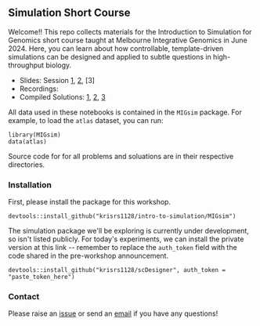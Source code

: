 
## Simulation Short Course

Welcome!! This repo collects materials for the Introduction to Simulation for
Genomics short course taught at Melbourne Integrative Genomics in June 2024.
Here, you can learn about how controllable, template-driven simulations can be
designed and applied to subtle questions in high-throughput biology.

* Slides: Session [1](https://go.wisc.edu/gfj36r), [2](https://go.wisc.edu/rc776i), [3]
* Recordings: 
* Compiled Solutions: [1](https://connect.doit.wisc.edu/content/40e0e34c-c63f-444b-b5bf-9c696aa4fcf9), [2](https://connect.doit.wisc.edu/content/a8967d1a-2b04-4a23-b040-1f78e375d13d), [3]()

All data used in these notebooks is contained in the `MIGsim` package. For
example, to load the `atlas` dataset, you can run:

```
library(MIGsim)
data(atlas)
```

Source code for for all problems and soluations are in their respective directories.

### Installation

First, please install the package for this workshop.

```{r}
devtools::install_github("krisrs1128/intro-to-simulation/MIGsim")
```

The simulation package we'll be exploring is currently under development, so
isn't listed publicly. For today's experiments, we can install the private
version at this link -- remember to replace the `auth_token` field with the code
shared in the pre-workshop announcement.

```{r}
devtools::install_github("krisrs1128/scDesigner", auth_token = "paste_token_here")
```

### Contact

Please raise an [issue](https://github.com/krisrs1128/intro-to-simulation/issues) or send an [email](mailto:ksankaran@wisc.edu) if you have any questions!